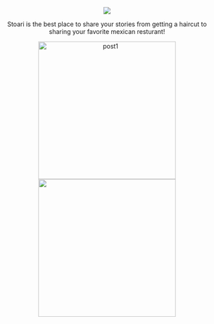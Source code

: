 <p align="center">
 <img src="https://user-images.githubusercontent.com/103964270/165575690-c78e9844-3c9e-40c3-919c-3315a376e3f1.png">
 </p>
<p align="center" font-size="30px">Stoari is the best place to share your stories from getting a haircut to sharing your favorite mexican resturant! </p> 
<p align="center" padding="100px">
<img src="https://user-images.githubusercontent.com/103964270/165571524-8d19bf10-4620-4ace-b5a9-3d2d8c3a9f3d.png" alt="post1" width="312"> 
<img src="https://user-images.githubusercontent.com/103964270/165580652-e0753f1d-cd57-4460-a089-22190e70c131.png" width="312"> 
</p>
